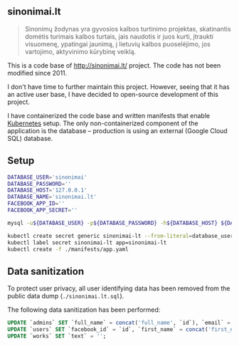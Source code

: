 ## sinonimai.lt

> Sinonimų žodynas yra gyvosios kalbos turtinimo projektas, skatinantis domėtis turimais kalbos turtais, jais naudotis ir juos kurti, įtraukti visuomenę, ypatingai jaunimą, į lietuvių kalbos puoselėjimo, jos vartojimo, aktyvinimo kūrybinę veiklą.

This is a code base of http://sinonimai.lt/ project. The code has not been modified since 2011.

I don't have time to further maintain this project. However, seeing that it has an active user base, I have decided to open-source development of this project.

I have containerized the code base and written manifests that enable [Kubernetes](http://kubernetes.io/) setup. The only non-containerized component of the application is the database – production is using an external (Google Cloud SQL) database.

## Setup

```bash
DATABASE_USER='sinonimai'
DATABASE_PASSWORD=''
DATABASE_HOST='127.0.0.1'
DATABASE_NAME='sinonimai.lt'
FACEBOOK_APP_ID=''
FACEBOOK_APP_SECRET=''

mysql -u${DATABASE_USER} -p${DATABASE_PASSWORD} -h${DATABASE_HOST} ${DATABASE_NAME} < ./sinonimai.lt.sql

kubectl create secret generic sinonimai-lt --from-literal=database_user="${DATABASE_USER}",database_password="${DATABASE_PASSWORD}",database_host="${DATABASE_HOST}",database_name="${DATABASE_NAME}",facebook_app_id="${FACEBOOK_APP_ID}",facebook_app_secret="${FACEBOOK_APP_SECRET}"
kubectl label secret sinonimai-lt app=sinonimai-lt
kubectl create -f ./manifests/app.yaml
```

## Data sanitization

To protect user privacy, all user identifying data has been removed from the public data dump (`./sinonimai.lt.sql`).

The following data sanitization has been performed:

```sql
UPDATE `admins` SET `full_name` = concat('full_name', `id`), `email` = concat('email', `id`), `password` = concat('password', `id`), `rate_1` = 0, `rate_2` = 0;
UPDATE `users` SET `facebook_id` = `id`, `first_name` = concat('first_name', `id`), `last_name` = concat('last_name', `id`), `email` = concat('email', `id`), `gender` = 0;
UPDATE `works` SET `text` = '';
```
